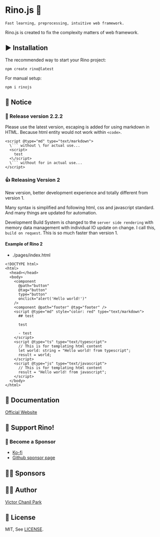 # Rino.js 🦏

```
Fast learning, preprocessing, intuitive web framework.
```

Rino.js is created to fix the complexity matters of web framework.

## ▶️ Installation

The recommended way to start your Rino project:

```
npm create rino@latest
```

For manual setup:

```
npm i rinojs
```

## 📢 Notice

### 🎉 Release version 2.2.2

Please use the latest version, escaping is added for using markdown in HTML. Because html entity would not work within `<code>`.

````
<script @type="md" type="text/markdown">
  \``` without \ for actual use...
  <script>
    test
  <\/script>
  \``` without for in actual use...
</script>
````

### 👍 Releasing Version 2

New version, better development experience and totally different from version 1.

Many syntax is simplified and following html, css and javascript standard. And many things are updated for automation.

Development Build System is changed to the `server side rendering` with memory data management with individual IO update on change. I call this, `build on request`. This is so much faster than version 1.

#### Example of Rino 2

- ./pages/index.html

```
<!DOCTYPE html>
<html>
  <head></head>
  <body>
    <component
      @path="button"
      @tag="button"
      type="button"
      onclick="alert('Hello world!')"
    />
    <component @path="footer" @tag="footer" />
    <script @type="md" style="color: red" type="text/markdown">
      ## test

      test

      - test
    </script>
    <script @type="ts" type="text/typescript">
      // This is for templating html content
      let world: string = "Hello world! from typescript";
      result = world;
    </script>
    <script @type="js" type="text/javascript">
      // This is for templating html content
      result = "Hello world! from javascript";
    </script>
  </body>
</html>

```

## 📖 Documentation

[Official Website](https://rino.opdev1004.com/)

## 💪 Support Rino!

### 👼 Become a Sponsor

- [Ko-fi](https://ko-fi.com/opdev1004)
- [Github sponsor page](https://github.com/sponsors/opdev1004)

## 🐱‍🏍 **Sponsors**

## 👨‍💻 Author

[Victor Chanil Park](https://github.com/opdev1004)

## 💯 License

MIT, See [LICENSE](./LICENSE).
